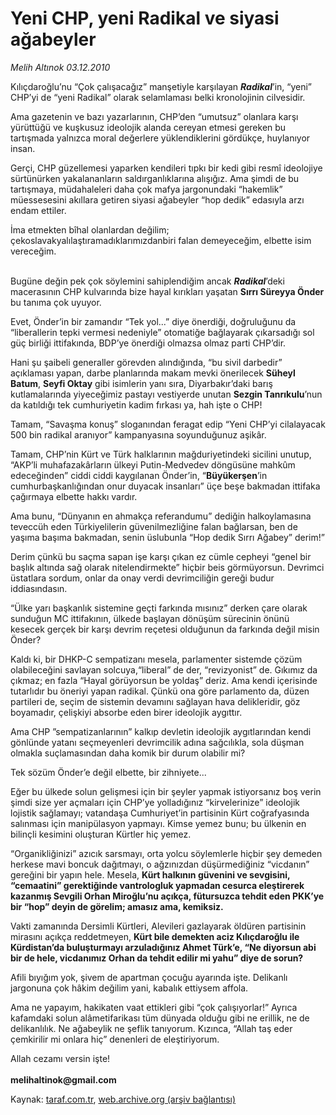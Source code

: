 # Yeni CHP, yeni Radikal ve siyasi ağabeyler

*Melih Altınok 03.12.2010*

<div class="yazi"><p>Kılıçdaroğlu’nu “Çok çalışacağız” manşetiyle karşılayan <b><i>Radikal</i></b>’in, “yeni” CHP’yi de “yeni Radikal” olarak selamlaması belki kronolojinin cilvesidir.</p>
<p>Ama gazetenin ve bazı yazarlarının, CHP’den “umutsuz” olanlara karşı yürüttüğü ve kuşkusuz ideolojik alanda cereyan etmesi gereken bu tartışmada yalnızca moral değerlere yüklendiklerini gördükçe, huylanıyor insan.</p>
<p>Gerçi, CHP güzellemesi yaparken kendileri tıpkı bir kedi gibi resmî ideolojiye sürtünürken yakalananların saldırganlıklarına alışığız. Ama şimdi de bu tartışmaya, müdahaleleri daha çok mafya jargonundaki “hakemlik” müessesesini akıllara getiren siyasi ağabeyler “hop dedik” edasıyla arzı endam ettiler.</p>
<p>İma etmekten bîhal olanlardan değilim; çekoslavakyalılaştıramadıklarımızdanbiri falan demeyeceğim, elbette isim vereceğim.</p>
<p> <br/>Bugüne değin pek çok söylemini sahiplendiğim ancak <b><i>Radikal</i></b>’deki macerasının CHP kulvarında bize hayal kırıkları yaşatan <b>Sırrı Süreyya Önder</b> bu tanıma çok uyuyor.</p>
<p>Evet, Önder’in bir zamandır “Tek yol...” diye önerdiği, doğruluğunu da “liberallerin tepki vermesi nedeniyle” otomatiğe bağlayarak çıkarsadığı sol güç birliği ittifakında, BDP’ye önerdiği olmazsa olmaz parti CHP’dir. </p>
<p>Hani şu şaibeli generaller görevden alındığında, “bu sivil darbedir” açıklaması yapan, darbe planlarında makam mevki önerilecek <b>Süheyl Batum</b>, <b>Seyfi Oktay</b> gibi isimlerin yanı sıra, Diyarbakır’daki barış kutlamalarında yiyeceğimiz pastayı vestiyerde unutan <b>Sezgin Tanrıkulu</b>’nun da katıldığı tek cumhuriyetin kadim fırkası ya, hah işte o CHP!</p>
<p>Tamam, “Savaşma konuş” sloganından feragat edip “Yeni CHP’yi cilalayacak 500 bin radikal aranıyor” kampanyasına soyunduğunuz aşikâr. </p>
<p>Tamam, CHP’nin Kürt ve Türk halklarının mağduriyetindeki sicilini unutup, “AKP’li muhafazakârların ülkeyi Putin-Medvedev döngüsüne mahkûm edeceğinden” ciddi ciddi kaygılanan Önder’in, “<b>Büyükerşen</b>’in cumhurbaşkanlığından onur duyacak insanları” üçe beşe bakmadan ittifaka çağırmaya elbette hakkı vardır. </p>
<p>Ama bunu, “Dünyanın en ahmakça referandumu” dediğin halkoylamasına teveccüh eden Türkiyelilerin güvenilmezliğine falan bağlarsan, ben de yaşıma başıma bakmadan, senin üslubunla “Hop dedik Sırrı Ağabey” derim!”</p>
<p>Derim çünkü bu saçma sapan işe karşı çıkan ez cümle cepheyi “genel bir başlık altında sağ olarak nitelendirmekte” hiçbir beis görmüyorsun. Devrimci üstatlara sordum, onlar da onay verdi devrimciliğin gereği budur iddiasındasın.</p>
<p>“Ülke yarı başkanlık sistemine geçti farkında mısınız” derken çare olarak sunduğun MC ittifakının, ülkede başlayan dönüşüm sürecinin önünü kesecek gerçek bir karşı devrim reçetesi olduğunun da farkında değil misin Önder?</p>
<p>Kaldı ki, bir DHKP-C sempatizanı mesela, parlamenter sistemde çözüm olabileceğini savlayan solcuya,“liberal” de der, “revizyonist” de. Gıkımız da çıkmaz; en fazla “Hayal görüyorsun be yoldaş” deriz. Ama kendi içerisinde tutarlıdır bu öneriyi yapan radikal. Çünkü ona göre parlamento da, düzen partileri de, seçim de sistemin devamını sağlayan hava delikleridir, göz boyamadır, çelişkiyi absorbe eden birer ideolojik aygıttır.</p>
<p>Ama CHP ”sempatizanlarının” kalkıp devletin ideolojik aygıtlarından kendi gönlünde yatanı seçmeyenleri devrimcilik adına sağcılıkla, sola düşman olmakla suçlamasından daha komik bir durum olabilir mi?</p>
<p>Tek sözüm Önder’e değil elbette, bir zihniyete...</p>
<p>Eğer bu ülkede solun gelişmesi için bir şeyler yapmak istiyorsanız boş verin şimdi size yer açmaları için CHP’ye yolladığınız “kirvelerinize” ideolojik lojistik sağlamayı; vatandaşa Cumhuriyet’in partisinin Kürt coğrafyasında salınması için manipülasyon yapmayı. Kimse yemez bunu; bu ülkenin en bilinçli kesimini oluşturan Kürtler hiç yemez.</p>
<p>“Organikliğinizi” azıcık sarsmayı, orta yolcu söylemlerle hiçbir şey demeden herkese mavi boncuk dağıtmayı, o ağzınızdan düşürmediğiniz “vicdanın” gereğini bir yapın hele. Mesela, <b>Kürt halkının güvenini ve sevgisini, “cemaatini” gerektiğinde vantrologluk yapmadan cesurca eleştirerek kazanmış Sevgili Orhan Miroğlu’nu açıkça, fütursuzca tehdit eden PKK’ye bir “hop” deyin de görelim; amasız ama, kemiksiz.</b></p>
<p>Vakti zamanında Dersimli Kürtleri, Alevileri gazlayarak öldüren partisinin mirasını açıkça reddetmeyen, <b>Kürt bile demekten aciz Kılıçdaroğlu ile Kürdistan’da buluşturmayı arzuladığınız Ahmet Türk’e, “Ne diyorsun abi bir de hele, vicdanımız Orhan da tehdit edilir mi yahu” diye de sorun?</b></p>
<p>Afili bıyığım yok, şivem de apartman çocuğu ayarında işte. Delikanlı jargonuna çok hâkim değilim yani, kabalık ettiysem affola. </p>
<p>Ama ne yapayım, hakikaten vaat ettikleri gibi “çok çalışıyorlar!” Ayrıca kafamdaki solun alâmetifarikası tüm dünyada olduğu gibi ne erillik, ne de delikanlılık. Ne ağabeylik ne şeflik tanıyorum. Kızınca, “Allah taş eder çemkirilir mi onlara hiç” denenleri de eleştiriyorum.</p>
<p>Allah cezamı versin işte!<br/><br/><b>melihaltinok@gmail.com</b></p></div>

Kaynak: [taraf.com.tr](http://www.taraf.com.tr:80/melih-altinok/makale-yeni-chp-yeni-radikal-ve-siyasi-agabeyler.htm), [web.archive.org (arşiv bağlantısı)](http://web.archive.org/web/20101206075923/http://www.taraf.com.tr:80/melih-altinok/makale-yeni-chp-yeni-radikal-ve-siyasi-agabeyler.htm)
